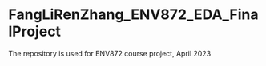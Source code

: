 # FangLiRenZhang_ENV872_EDA_FinalProject
The repository is used for ENV872 course project, April 2023
